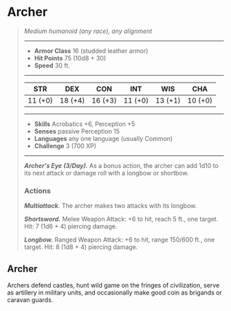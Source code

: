 # Archer
>*Medium humanoid (any race), any alignment*
>___
>- **Armor Class** 16 (studded leather armor)
>- **Hit Points** 75 (10d8 + 30)
>- **Speed** 30 ft.
>___
>|STR|DEX|CON|INT|WIS|CHA|
>|:---:|:---:|:---:|:---:|:---:|:---:|
>|11 (+0)|18 (+4)|16 (+3)|11 (+0)|13 (+1)|10 (+0)|
>___
>- **Skills** Acrobatics +6, Perception +5
>- **Senses** passive Perception 15
>- **Languages** any one language (usually Common)
>- **Challenge** 3 (700 XP)
>___
>***Archer's Eye (3/Day).*** As a bonus action, the archer can add 1d10 to its next attack or damage roll with a longbow or shortbow.  
>
>### Actions
>***Multiattack.*** The archer makes two attacks with its longbow.  
>
>***Shortsword.*** Melee Weapon Attack: +6 to hit, reach 5 ft., one target. Hit: 7 (1d6 + 4) piercing damage.  
>
>***Longbow.*** Ranged Weapon Attack: +6 to hit, range 150/600 ft., one target. Hit: 8 (1d8 + 4) piercing damage.
## Archer
Archers defend castles, hunt wild game on the fringes of civilization, serve as artillery in military units, and occasionally make good coin as brigands or caravan guards.